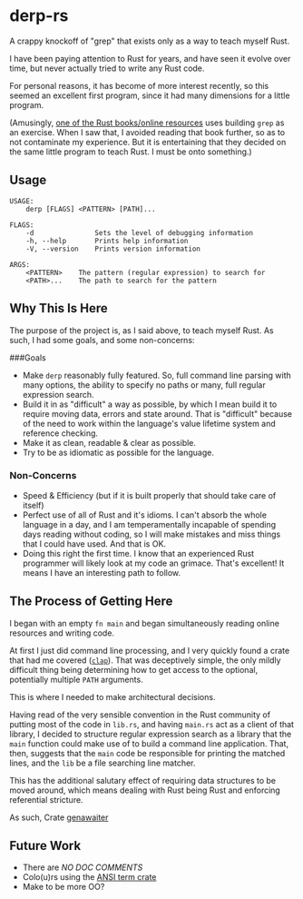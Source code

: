 # derp-rs

A crappy knockoff of "grep" that exists only as a way to teach myself Rust.

I have been paying attention to Rust for years, and have seen it
evolve over time, but never actually tried to write any Rust code.

For personal reasons, it has become of more interest recently, so
this seemed an excellent first program, since it had many dimensions
for a little program.

(Amusingly, [one of the Rust books/online resources][1]
uses building `grep` as an exercise. When I saw that, I avoided
reading that book further, so as to not contaminate my experience.
But it is entertaining that they decided on the same little program
to teach Rust. I must be onto something.)

## Usage
```
USAGE:
    derp [FLAGS] <PATTERN> [PATH]...

FLAGS:
    -d               Sets the level of debugging information
    -h, --help       Prints help information
    -V, --version    Prints version information

ARGS:
    <PATTERN>    The pattern (regular expression) to search for
    <PATH>...    The path to search for the pattern
```

## Why This Is Here

The purpose of the project is, as I said above, to teach myself
Rust. As such, I had some goals, and some non-concerns:

###Goals
* Make `derp` reasonably fully featured. So, full command line parsing
with many options, the ability to specify no paths or many, full
regular expression search.
* Build it in as "difficult" a way as possible, by which I mean build
it to require moving data, errors and state around. That is "difficult"
because of the need to work within the language's value lifetime
system and reference checking.
* Make it as clean, readable & clear as possible.
* Try to be as idiomatic as possible for the language.

### Non-Concerns
* Speed & Efficiency (but if it is built properly that should take care of itself)
* Perfect use of all of Rust and it's idioms. I can't absorb
the whole language in a day, and I am temperamentally incapable
of spending days reading without coding, so I will make mistakes
and miss things that I could have used. And that is OK.
* Doing this right the first time. I know that an experienced
Rust programmer will likely look at my code an grimace. That's
excellent! It means I have an interesting path to follow.

## The Process of Getting Here

I began with an empty `fn main` and began simultaneously reading
online resources and writing code.

At first I just did command line processing, and I very quickly found
a crate that had me covered ([`clap`][2]). That was deceptively simple,
the only mildly difficult thing being determining how to get access
to the optional, potentially multiple `PATH` arguments.

This is where I needed to make architectural decisions.

Having read of the very sensible convention in the Rust community
of putting most of the code in `lib.rs`, and having `main.rs` act as a
client of that library, I decided to structure regular expression
search as a library that the `main` function could make use of to
build a command line application. That, then, suggests that the
`main` code be responsible for printing the matched lines, and
the `lib` be a file searching line matcher.

This has the additional salutary effect of requiring data structures
to be moved around, which means dealing with Rust being Rust and
enforcing referential stricture.

As such, Crate [genawaiter][3]
## Future Work
 * There are *NO DOC COMMENTS*
 * Colo(u)rs using the [ANSI term crate][4]
 * Make to be more OO?

[1]: https://doc.rust-lang.org/book/ch12-00-an-io-project.html
[2]: https://docs.rs/clap/2.33.0/clap/
[3]: http://docs.rs/genawaiter/0.2.2/genawaiter/index.html
[4]: https://rust-lang-nursery.github.io/rust-cookbook/cli/ansi_terminal.html#ansi-terminal